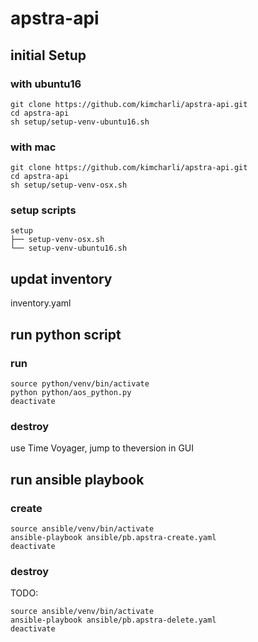# apstra-api

## initial Setup 

### with ubuntu16

```
git clone https://github.com/kimcharli/apstra-api.git
cd apstra-api
sh setup/setup-venv-ubuntu16.sh
```

### with mac

```
git clone https://github.com/kimcharli/apstra-api.git
cd apstra-api
sh setup/setup-venv-osx.sh
```

### setup scripts

```
setup
├── setup-venv-osx.sh
└── setup-venv-ubuntu16.sh
```

## updat inventory

inventory.yaml

## run python script

### run
```
source python/venv/bin/activate
python python/aos_python.py
deactivate
```

### destroy
use Time Voyager, jump to theversion in GUI

## run ansible playbook

### create
```
source ansible/venv/bin/activate
ansible-playbook ansible/pb.apstra-create.yaml
deactivate
```

### destroy
TODO:
```
source ansible/venv/bin/activate
ansible-playbook ansible/pb.apstra-delete.yaml
deactivate
```









